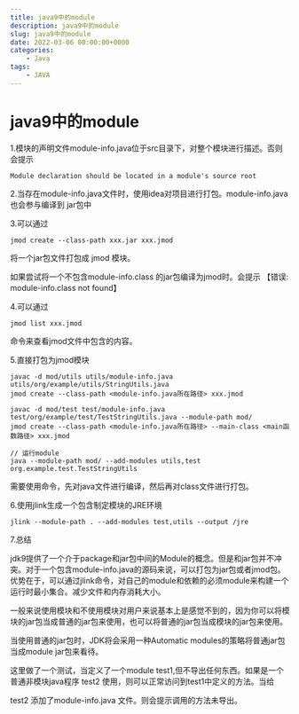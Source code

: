 ```yaml
---
title: java9中的module
description: java9中的module
slug: java9中的module
date: 2022-03-06 00:00:00+0000
categories:
    - Java
tags:
    - JAVA
---
```


# java9中的module

1.模块的声明文件module-info.java位于src目录下，对整个模块进行描述。否则会提示

```
Module declaration should be located in a module's source root
```

2.当存在module-info.java文件时，使用idea对项目进行打包。module-info.java 也会参与编译到 jar包中

3.可以通过

```
jmod create --class-path xxx.jar xxx.jmod
```

将一个jar包文件打包成 jmod 模块。

如果尝试将一个不包含module-info.class 的jar包编译为jmod时。会提示 【错误: module-info.class not found】

4.可以通过

```
jmod list xxx.jmod
```

命令来查看jmod文件中包含的内容。

5.直接打包为jmod模块

```
javac -d mod/utils utils/module-info.java utils/org/example/utils/StringUtils.java
jmod create --class-path <module-info.java所在路径> xxx.jmod

javac -d mod/test test/module-info.java test/org/example/test/TestStringUtils.java --module-path mod/
jmod create --class-path <module-info.java所在路径> --main-class <main函数路径> xxx.jmod

// 运行module
java --module-path mod/ --add-modules utils,test org.example.test.TestStringUtils
```

需要使用命令，先对java文件进行编译，然后再对class文件进行打包。

6.使用jlink生成一个包含制定模块的JRE环境

```
jlink --module-path . --add-modules test,utils --output /jre
```

7.总结

jdk9提供了一个介于package和jar包中间的Module的概念。但是和jar包并不冲突。对于一个包含module-info.java的源码来说，可以打包为jar包或者jmod包。优势在于，可以通过jlink命令，对自己的module和依赖的必须module来构建一个运行时最小集合。减少文件和内存消耗大小。

一般来说使用模块和不使用模块对用户来说基本上是感觉不到的，因为你可以将模块的jar包当成普通的jar包来使用，也可以将普通的jar包当成模块的jar包来使用。

当使用普通的jar包时，JDK将会采用一种Automatic modules的策略将普通jar包当成module jar包来看待。

这里做了一个测试，当定义了一个module test1,但不导出任何东西。如果是一个普通非模块java程序 test2 使用，则可以正常访问到test1中定义的方法。当给

test2 添加了module-info.java 文件。则会提示调用的方法未导出。